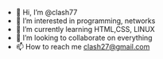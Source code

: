 - 👋 Hi, I’m @clash77
- 👀 I’m interested in programming, networks
- 🌱 I’m currently learning HTML,CSS, LINUX
- 💞️ I’m looking to collaborate on everything
- 📫 How to reach me clash27@gmail.com

<!---
clash77/clash77 is a ✨ special ✨ repository because its `README.md` (this file) appears on your GitHub profile.
You can click the Preview link to take a look at your changes.
--->
